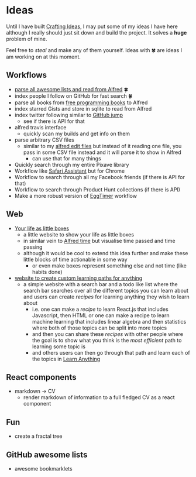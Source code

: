 # Ideas
Until I have built [Crafting Ideas](https://github.com/nikitavoloboev/crafting-ideas), I may put some of my ideas I have here although I really should just sit down and build the project. It solves a __huge__ problem of mine.

Feel free to _steal_ and make any of them yourself. Ideas with 🍀 are ideas I am working on at this moment.

## Workflows
- [parse all awesome lists and read from Alfred](https://github.com/nikitavoloboev/alfred-awesome-lists) 🍀
- index people I follow on GitHub for fast search 🍀
- parse all books from [free programming books](https://github.com/EbookFoundation/free-programming-books) to Alfred
- index starred Gists and store in sqlite to read from Alfred 
- index twitter following similar to [GitHub jump](https://github.com/lox/alfred-github-jump)
	- see if there is API for that
- alfred travis interface
	- quickly scan my builds and get info on them
- parse arbitrary CSV files
	- similar to my [alfred edit files](https://github.com/nikitavoloboev/alfred-edit-files) but instead of it reading one file, you pass in some CSV file instead and it will parse it to show in Alfred
		- can use that for many things
- Quickly search through my entire Pixave library
- Workflow like [Safari Assistant](https://git.deanishe.net/deanishe/alfred-safari-assistant) but for Chrome
- Workflow to search through all my Facebook friends (if there is API for that)
- Workflow to search through Product Hunt collections (if there is API)
- Make a more robust version of [EggTimer](http://www.packal.org/workflow/eggtimer-2) workflow 

## Web
- [Your life as little boxes](https://github.com/nikitavoloboev/boxes)
	- a little website to show your life as little boxes 
	- in similar vein to [Alfred time](https://github.com/nikitavoloboev/alfred-time) but visualise time passed and time passing
	- although it would be cool to extend this idea further and make these little blocks of time actionable in some way
		- or even make boxes represent something else and not time (like habits done)
- [website to create custom learning paths for anything](https://github.com/learn-anything/path-picker)
	- a simple website with a search bar and a todo like list where the search bar searches over all the different topics you can learn about and users can create _recipes_ for learning anything they wish to learn about
		- i.e. one can make a _recipe_ to learn React.js that includes Javascript, then HTML or one can make a recipe to learn machine learning that includes linear algebra and then statistics where both of those topics can be split into more topics
		- and then you can share these _recipes_ with other people where the goal is to show what you think is the _most efficient_ path to learning some topic is 
		- and others users can then go through that path and learn each of the topics in [Learn Anything](https://learn-anything.xyz/) 

## React components
- markdown -\> CV
	- render markdown of information to a full fledged CV as a react component

## Fun
- create a fractal tree

## GitHub awesome lists
- awesome bookmarklets